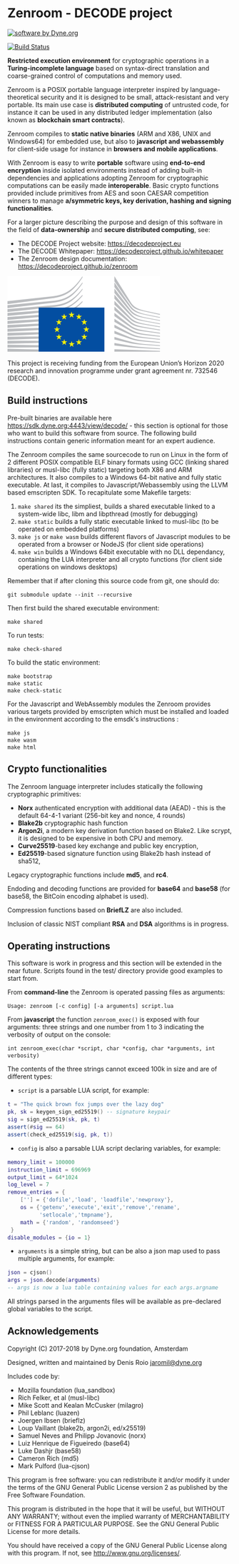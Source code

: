 # Zenroom - DECODE project

[![software by Dyne.org](https://www.dyne.org/wp-content/uploads/2015/12/software_by_dyne.png)](http://www.dyne.org)

[![Build Status](https://travis-ci.org/DECODEproject/zenroom.svg?branch=master)](https://travis-ci.org/DECODEproject/zenroom)

**Restricted execution environment** for cryptographic operations in a **Turing-incomplete language** based on syntax-direct translation and coarse-grained control of computations and memory used.

Zenroom is a POSIX portable language interpreter inspired by language-theoretical security and it is designed to be small, attack-resistant and very portable. Its main use case is **distributed computing** of untrusted code, for instance it can be used in any distributed ledger implementation (also known as **blockchain smart contracts**).

Zenroom compiles to **static native binaries** (ARM and X86, UNIX and Windows64) for embedded use, but also to **javascript and webassembly** for client-side usage for instance in **browsers and mobile applications**.

With Zenroom is easy to write **portable** software using **end-to-end encryption** inside isolated environments instead of adding built-in dependencies and applications adopting Zenroom for cryptographic computations can be easily made **interoperable**. Basic crypto functions provided include primitives from AES and soon CAESAR competition winners to manage **a/symmetric keys, key derivation, hashing and signing functionalities**.

For a larger picture describing the purpose and design of this software in the field of **data-ownership** and **secure distributed computing**, see:

- The DECODE Project website: https://decodeproject.eu
- The DECODE Whitepaper: https://decodeproject.github.io/whitepaper
- The Zenroom design documentation: https://decodeproject.github.io/zenroom

![Horizon 2020](docs/ec_logo.png)

This project is receiving funding from the European Union’s Horizon 2020 research and innovation programme under grant agreement nr. 732546 (DECODE).

## Build instructions

Pre-built binaries are available here https://sdk.dyne.org:4443/view/decode/ - this section is optional for those who want to build this software from source. The following build instructions contain generic information meant for an expert audience.

The Zenroom compiles the same sourcecode to run on Linux in the form of 2 different POSIX compatible ELF binary formats using GCC (linking shared libraries) or musl-libc (fully static) targeting both X86 and ARM architectures. It also compiles to a Windows 64-bit native and fully static executable. At last, it compiles to Javascript/Webassembly using the LLVM based emscripten SDK. To recapitulate some Makefile targets:

1. `make shared` its the simpliest, builds a shared executable linked to a system-wide libc, libm and libpthread (mostly for debugging)
2. `make static` builds a fully static executable linked to musl-libc (to be operated on embedded platforms)
3. `make js` or `make wasm` builds different flavors of Javascript modules to be operated from a browser or NodeJS (for client side operations)
4. `make win` builds a Windows 64bit executable with no DLL dependancy, containing the LUA interpreter and all crypto functions (for client side operations on windows desktops)

Remember that if after cloning this source code from git, one should do:
```
git submodule update --init --recursive
```

Then first build the shared executable environment:

```
make shared
```
To run tests:

```
make check-shared
```

To build the static environment:

```
make bootstrap
make static
make check-static
```

For the Javascript and WebAssembly modules the Zenroom provides various targets provided by emscripten which must be installed and loaded in the environment according to the emsdk's instructions :

```
make js
make wasm
make html
```

## Crypto functionalities

The Zenroom language interpreter includes statically the following cryptographic primitives:

- **Norx** authenticated encryption with additional data (AEAD) - this is the default 64-4-1 variant (256-bit key and nonce, 4 rounds)
- **Blake2b** cryptographic hash function
- **Argon2i**, a modern key derivation function based on Blake2. Like 
scrypt, it is designed to be expensive in both CPU and memory.
- **Curve25519**-based key exchange and public key encryption,
- **Ed25519**-based signature function using Blake2b hash instead of sha512,

Legacy cryptographic functions include **md5**, and **rc4**.

Endoding and decoding functions are provided for **base64** and **base58** (for base58, the BitCoin encoding alphabet is used).

Compression functions based on **BriefLZ** are also included.

Inclusion of classic NIST compliant **RSA** and **DSA** algorithms is in progress.

## Operating instructions

This software is work in progress and this section will be extended in the near future. Scripts found in the test/ directory provide good examples to start from.

From **command-line** the Zenroom is operated passing files as arguments:

```
Usage: zenroom [-c config] [-a arguments] script.lua
```

From **javascript** the function `zenroom_exec()` is exposed with four arguments: three strings and one number from 1 to 3 indicating the verbosity of output on the console:

```
int zenroom_exec(char *script, char *config, char *arguments, int verbosity)
```

The contents of the three strings cannot exceed 100k in size and are of different types:

- `script` is a parsable LUA script, for example:
```lua
t = "The quick brown fox jumps over the lazy dog"
pk, sk = keygen_sign_ed25519() -- signature keypair
sig = sign_ed25519(sk, pk, t)
assert(#sig == 64)
assert(check_ed25519(sig, pk, t))
```

- `config` is also a parsable LUA script declaring variables, for example:
```lua
memory_limit = 100000
instruction_limit = 696969
output_limit = 64*1024
log_level = 7
remove_entries = {
	[''] = {'dofile','load', 'loadfile','newproxy'},
	os = {'getenv','execute','exit','remove','rename',
		  'setlocale','tmpname'},
    math = {'random', 'randomseed'}
 }
disable_modules = {io = 1}
```

- `arguments` is a simple string, but can be also a json map used to pass multiple arguments, for example:
```lua
json = cjson()
args = json.decode(arguments)
-- args is now a lua table containing values for each args.argname
```

All strings parsed in the arguments files will be available as pre-declared global variables to the script.



## Acknowledgements

Copyright (C) 2017-2018 by Dyne.org foundation, Amsterdam

Designed, written and maintained by Denis Roio <jaromil@dyne.org>

Includes code by:

- Mozilla foundation (lua_sandbox)
- Rich Felker, et al (musl-libc)
- Mike Scott and Kealan McCusker (milagro)
- Phil Leblanc (luazen)
- Joergen Ibsen (brieflz)
- Loup Vaillant (blake2b, argon2i, ed/x25519)
- Samuel Neves and Philipp Jovanovic (norx)
- Luiz Henrique de Figueiredo (base64)
- Luke Dashjr (base58)
- Cameron Rich (md5)
- Mark Pulford (lua-cjson)

This program is free software: you can redistribute it and/or modify
it under the terms of the GNU General Public License version 2 as
published by the Free Software Foundation.

This program is distributed in the hope that it will be useful, but
WITHOUT ANY WARRANTY; without even the implied warranty of
MERCHANTABILITY or FITNESS FOR A PARTICULAR PURPOSE.  See the GNU
General Public License for more details.

You should have received a copy of the GNU General Public License
along with this program.  If not, see <http://www.gnu.org/licenses/>.

